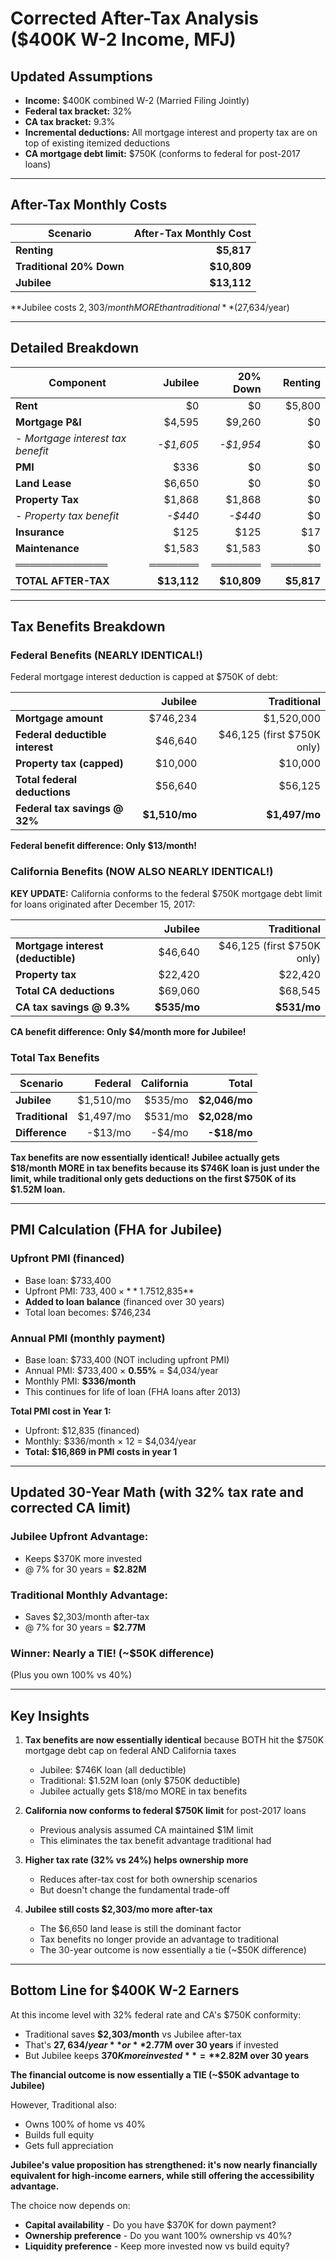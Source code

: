 # Corrected After-Tax Analysis ($400K W-2 Income, MFJ)

## Updated Assumptions
- **Income:** $400K combined W-2 (Married Filing Jointly)
- **Federal tax bracket:** 32%
- **CA tax bracket:** 9.3%
- **Incremental deductions:** All mortgage interest and property tax are on top of existing itemized deductions
- **CA mortgage debt limit:** $750K (conforms to federal for post-2017 loans)

---

## After-Tax Monthly Costs

| Scenario | **After-Tax Monthly Cost** |
|---|---:|
| **Renting** | **$5,817** |
| **Traditional 20% Down** | **$10,809** |
| **Jubilee** | **$13,112** |

**Jubilee costs $2,303/month MORE than traditional** ($27,634/year)

---

## Detailed Breakdown

| Component | Jubilee | 20% Down | Renting |
|---|---:|---:|---:|
| **Rent** | $0 | $0 | $5,800 |
| **Mortgage P&I** | $4,595 | $9,260 | $0 |
| - *Mortgage interest tax benefit* | *-$1,605* | *-$1,954* | $0 |
| **PMI** | $336 | $0 | $0 |
| **Land Lease** | $6,650 | $0 | $0 |
| **Property Tax** | $1,868 | $1,868 | $0 |
| - *Property tax benefit* | *-$440* | *-$440* | $0 |
| **Insurance** | $125 | $125 | $17 |
| **Maintenance** | $1,583 | $1,583 | $0 |
| **═════════════** | **═══════** | **═══════** | **═══════** |
| **TOTAL AFTER-TAX** | **$13,112** | **$10,809** | **$5,817** |

---

## Tax Benefits Breakdown

### Federal Benefits (NEARLY IDENTICAL!)

Federal mortgage interest deduction is capped at $750K of debt:

| | Jubilee | Traditional |
|---|---:|---:|
| **Mortgage amount** | $746,234 | $1,520,000 |
| **Federal deductible interest** | $46,640 | $46,125 (first $750K only) |
| **Property tax (capped)** | $10,000 | $10,000 |
| **Total federal deductions** | $56,640 | $56,125 |
| **Federal tax savings @ 32%** | **$1,510/mo** | **$1,497/mo** |

**Federal benefit difference: Only $13/month!**

### California Benefits (NOW ALSO NEARLY IDENTICAL!)

**KEY UPDATE:** California conforms to the federal $750K mortgage debt limit for loans originated after December 15, 2017:

| | Jubilee | Traditional |
|---|---:|---:|
| **Mortgage interest (deductible)** | $46,640 | $46,125 (first $750K only) |
| **Property tax** | $22,420 | $22,420 |
| **Total CA deductions** | $69,060 | $68,545 |
| **CA tax savings @ 9.3%** | **$535/mo** | **$531/mo** |

**CA benefit difference: Only $4/month more for Jubilee!**

### Total Tax Benefits

| Scenario | Federal | California | **Total** |
|---|---:|---:|---:|
| **Jubilee** | $1,510/mo | $535/mo | **$2,046/mo** |
| **Traditional** | $1,497/mo | $531/mo | **$2,028/mo** |
| **Difference** | -$13/mo | -$4/mo | **-$18/mo** |

**Tax benefits are now essentially identical! Jubilee actually gets $18/month MORE in tax benefits because its $746K loan is just under the limit, while traditional only gets deductions on the first $750K of its $1.52M loan.**

---

## PMI Calculation (FHA for Jubilee)

### Upfront PMI (financed)
- Base loan: $733,400
- Upfront PMI: $733,400 × **1.75%** = **$12,835**
- **Added to loan balance** (financed over 30 years)
- Total loan becomes: $746,234

### Annual PMI (monthly payment)
- Base loan: $733,400 (NOT including upfront PMI)
- Annual PMI: $733,400 × **0.55%** = $4,034/year
- Monthly PMI: **$336/month**
- This continues for life of loan (FHA loans after 2013)

**Total PMI cost in Year 1:**
- Upfront: $12,835 (financed)
- Monthly: $336/month × 12 = $4,034/year
- **Total: $16,869 in PMI costs in year 1**

---

## Updated 30-Year Math (with 32% tax rate and corrected CA limit)

### Jubilee Upfront Advantage:
- Keeps $370K more invested
- @ 7% for 30 years = **$2.82M**

### Traditional Monthly Advantage:
- Saves $2,303/month after-tax
- @ 7% for 30 years = **$2.77M**

### Winner: Nearly a TIE! (~$50K difference)
(Plus you own 100% vs 40%)

---

## Key Insights

1. **Tax benefits are now essentially identical** because BOTH hit the $750K mortgage debt cap on federal AND California taxes
   - Jubilee: $746K loan (all deductible)
   - Traditional: $1.52M loan (only $750K deductible)
   - Jubilee actually gets $18/mo MORE in tax benefits

2. **California now conforms to federal $750K limit** for post-2017 loans
   - Previous analysis assumed CA maintained $1M limit
   - This eliminates the tax benefit advantage traditional had

3. **Higher tax rate (32% vs 24%) helps ownership more**
   - Reduces after-tax cost for both ownership scenarios
   - But doesn't change the fundamental trade-off

4. **Jubilee still costs $2,303/mo more after-tax**
   - The $6,650 land lease is still the dominant factor
   - Tax benefits no longer provide an advantage to traditional
   - The 30-year outcome is now essentially a tie (~$50K difference)

---

## Bottom Line for $400K W-2 Earners

At this income level with 32% federal rate and CA's $750K conformity:
- Traditional saves **$2,303/month** vs Jubilee after-tax
- That's **$27,634/year** or **$2.77M over 30 years** if invested
- But Jubilee keeps **$370K more invested** = **$2.82M over 30 years**

**The financial outcome is now essentially a TIE (~$50K advantage to Jubilee)**

However, Traditional also:
- Owns 100% of home vs 40%
- Builds full equity
- Gets full appreciation

**Jubilee's value proposition has strengthened: it's now nearly financially equivalent for high-income earners, while still offering the accessibility advantage.**

The choice now depends on:
- **Capital availability** - Do you have $370K for down payment?
- **Ownership preference** - Do you want 100% ownership vs 40%?
- **Liquidity preference** - Keep more invested now vs build equity?
